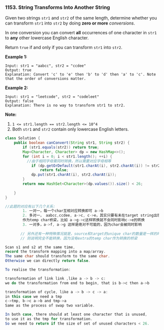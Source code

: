 ### 1153. String Transforms Into Another String

Given two strings `str1` and `str2` of the same length, determine whether you can transform `str1` into `str2` by doing **zero or more** *conversions*.

In one conversion you can convert **all** occurrences of one character in `str1` to **any** other lowercase English character.

Return `true` if and only if you can transform `str1` into `str2`.

 

**Example 1:**

```
Input: str1 = "aabcc", str2 = "ccdee"
Output: true
Explanation: Convert 'c' to 'e' then 'b' to 'd' then 'a' to 'c'. Note that the order of conversions matter.
```

**Example 2:**

```
Input: str1 = "leetcode", str2 = "codeleet"
Output: false
Explanation: There is no way to transform str1 to str2.
```

 

**Note:**

1. `1 <= str1.length == str2.length <= 10^4`
2. Both `str1` and `str2` contain only lowercase English letters.

~~~java
class Solution {
    public boolean canConvert(String str1, String str2) {
        if (str1.equals(str2)) return true;
        Map<Character, Character> dp = new HashMap<>();
        for (int i = 0; i < str1.length(); ++i) {
          //由于相同字母需同时转换，所以需要对应字母相等
            if (dp.getOrDefault(str1.charAt(i), str2.charAt(i)) != str2.charAt(i))
                return false;
            dp.put(str1.charAt(i), str2.charAt(i));
        }
        return new HashSet<Character>(dp.values()).size() < 26;
        
    }
}
~~~

```java
//此题的对应有以下几个关系:
        1. 一对一，每一个char互相对应转换即可 a->b
        2. 多对一， aabcc,ccdee, a->c, c->e，其实只要有未在target string出现过的char，那么就可以拿来
        作为temp char桥梁，比如 a->g->c这样转换就不会同时影响c->e的转换
        3. 一对多，a->f, a->g 这样是绝对不可能的，因为char会被同时影响
        
       // 另外还有一种特殊情况就是，source和target的unique char的数量是一样的时候，如果此时是26个
       // 则说明完全不能转换，因为没有extra的temp char作为转换的桥梁
```

~~~java
Scan s1 and s2 at the same time,
record the transform mapping into a map/array.
The same char should transform to the same char.
Otherwise we can directly return false.

To realise the transformation:

transformation of link link ,like a -> b -> c:
we do the transformation from end to begin, that is b->c then a->b

transformation of cycle, like a -> b -> c -> a:
in this case we need a tmp
c->tmp, b->c a->b and tmp->a
Same as the process of swap two variable.

In both case, there should at least one character that is unused,
to use it as the tmp for transformation.
So we need to return if the size of set of unused characters < 26.
~~~


